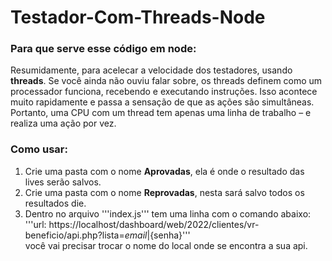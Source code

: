 # Testador-Com-Threads-Node
### Para que serve esse código em node:
Resumidamente, para acelecar a velocidade dos testadores, usando **threads**. 
Se você ainda não ouviu falar sobre, os threads definem como um processador 
funciona, recebendo e executando instruções. Isso acontece muito 
rapidamente e passa a sensação de que as ações são simultâneas. 
Portanto, uma CPU com um thread tem apenas uma linha de trabalho – e realiza
uma ação por vez.

### Como usar:
1. Crie uma pasta com o nome **Aprovadas**, ela é onde o resultado das lives serão salvos.
2. Crie uma pasta com o nome **Reprovadas**, nesta sará salvo todos os resultados die.
3. Dentro no arquivo '''index.js''' tem uma linha com o comando abaixo:</br>
'''url: https://localhost/dashboard/web/2022/clientes/vr-beneficio/api.php?lista=${email}|${senha}''' </br>
você vai precisar trocar o nome do local onde se encontra a sua api.
